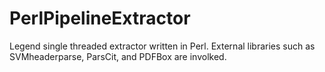 # PerlPipelineExtractor
Legend single threaded extractor written in Perl. External libraries such as SVMheaderparse, ParsCit, and PDFBox are involked.

